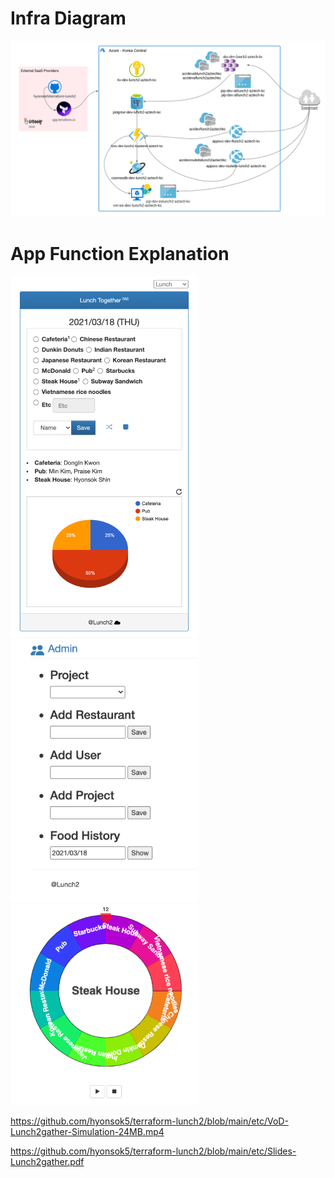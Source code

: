 
# Infra Diagram

![InfraD](https://github.com/hyonsok5/terraform-lunch2/blob/main/etc/infraD-lunch2-hackerthon.png)

# App Function Explanation

<img src="https://github.com/hyonsok5/terraform-lunch2/blob/main/etc/lunch2.png" width=300 /> 
<img src="https://github.com/hyonsok5/terraform-lunch2/blob/main/etc/admin-lunch2.png" width=300 />
<img src="https://github.com/hyonsok5/terraform-lunch2/blob/main/etc/roulette.png" width=300 />

https://github.com/hyonsok5/terraform-lunch2/blob/main/etc/VoD-Lunch2gather-Simulation-24MB.mp4

https://github.com/hyonsok5/terraform-lunch2/blob/main/etc/Slides-Lunch2gather.pdf
